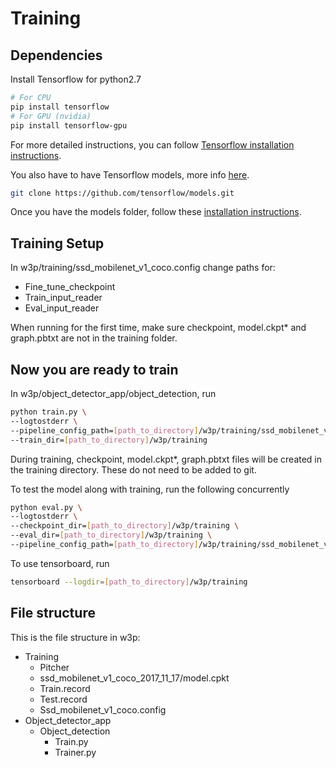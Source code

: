 # Training

## Dependencies

Install Tensorflow for python2.7 

``` bash
# For CPU
pip install tensorflow
# For GPU (nvidia)
pip install tensorflow-gpu
```
For more detailed instructions, you can follow [Tensorflow installation
instructions](https://www.tensorflow.org/install/).

You also have to have Tensorflow models, more info [here](https://github.com/tensorflow/models.git).

``` bash
git clone https://github.com/tensorflow/models.git
```

Once you have the models folder, follow these [installation instructions](https://github.com/tensorflow/models/blob/master/research/object_detection/g3doc/installation.md).

## Training Setup

In w3p/training/ssd_mobilenet_v1_coco.config change paths for:
* Fine_tune_checkpoint
* Train_input_reader
* Eval_input_reader

When running for the first time, make sure checkpoint, model.ckpt* and graph.pbtxt are not in the training folder.

## Now you are ready to train

In w3p/object_detector_app/object_detection, run

``` bash
python train.py \
--logtostderr \
--pipeline_config_path=[path_to_directory]/w3p/training/ssd_mobilenet_v1_coco.config \
--train_dir=[path_to_directory]/w3p/training
```

During training, checkpoint, model.ckpt*, graph.pbtxt files will be created in the training directory.
These do not need to be added to git.

To test the model along with training, run the following concurrently 

``` bash
python eval.py \
--logtostderr \
--checkpoint_dir=[path_to_directory]/w3p/training \
--eval_dir=[path_to_directory]/w3p/training \
--pipeline_config_path=[path_to_directory]/w3p/training/ssd_mobilenet_v1_coco.config \
```

To use tensorboard, run

``` bash
tensorboard --logdir=[path_to_directory]/w3p/training
```

## File structure

This is the file structure in w3p:

- Training
	- Pitcher
	- ssd_mobilenet_v1_coco_2017_11_17/model.cpkt
	- Train.record
	- Test.record
	- Ssd_mobilenet_v1_coco.config
- Object_detector_app
	- Object_detection
		- Train.py
		- Trainer.py

